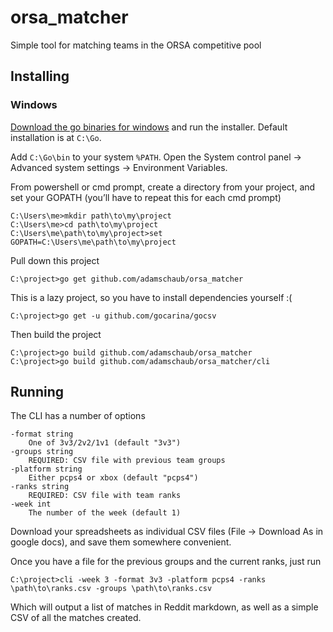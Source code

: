 # orsa_matcher
Simple tool for matching teams in the ORSA competitive pool

## Installing

### Windows
[Download the go binaries for windows](https://golang.org/dl/) and run the installer. Default installation is at `C:\Go`.

Add `C:\Go\bin` to your system `%PATH`. Open the System control panel -> Advanced system settings -> Environment Variables.

From powershell or cmd prompt, create a directory from your project, and set your GOPATH (you’ll have to repeat this for each cmd prompt)
```
C:\Users\me>mkdir path\to\my\project
C:\Users\me>cd path\to\my\project
C:\Users\me\path\to\my\project>set GOPATH=C:\Users\me\path\to\my\project
```

Pull down this project
```
C:\project>go get github.com/adamschaub/orsa_matcher
```

This is a lazy project, so you have to install dependencies yourself :(
```
C:\project>go get -u github.com/gocarina/gocsv
```

Then build the project
```
C:\project>go build github.com/adamschaub/orsa_matcher
C:\project>go build github.com/adamschaub/orsa_matcher/cli
```

## Running

The CLI has a number of options
```
-format string
    One of 3v3/2v2/1v1 (default "3v3")
-groups string
    REQUIRED: CSV file with previous team groups
-platform string
    Either pcps4 or xbox (default "pcps4")
-ranks string
    REQUIRED: CSV file with team ranks
-week int
    The number of the week (default 1)
```

Download your spreadsheets as individual CSV files (File -> Download As in google docs), and save them somewhere convenient.

Once you have a file for the previous groups and the current ranks, just run
```
C:\project>cli -week 3 -format 3v3 -platform pcps4 -ranks \path\to\ranks.csv -groups \path\to\ranks.csv
```

Which will output a list of matches in Reddit markdown, as well as a simple CSV of all the matches created.
